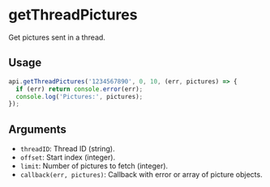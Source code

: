 # getThreadPictures

Get pictures sent in a thread.

## Usage
```js
api.getThreadPictures('1234567890', 0, 10, (err, pictures) => {
  if (err) return console.error(err);
  console.log('Pictures:', pictures);
});
```

## Arguments
- `threadID`: Thread ID (string).
- `offset`: Start index (integer).
- `limit`: Number of pictures to fetch (integer).
- `callback(err, pictures)`: Callback with error or array of picture objects.
